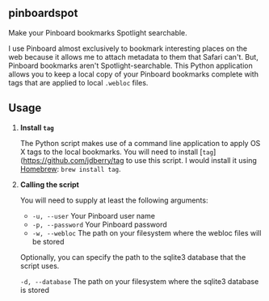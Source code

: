 ## pinboardspot ##

Make your Pinboard bookmarks Spotlight searchable.

I use Pinboard almost exclusively to bookmark interesting places on the web because it allows me to attach metadata to them that Safari can't. But, Pinboard bookmarks aren't Spotlight-searchable. This Python application allows you to keep a local copy of your Pinboard bookmarks complete with tags that are applied to local `.webloc` files.

## Usage ##

1. __Install `tag`__

    The Python script makes use of a command line application to apply OS X tags to the local bookmarks. You will need to install [`tag`](https://github.com/jdberry/tag to use this script. I would install it using [Homebrew](http://brew.sh): `brew install tag`.

2. __Calling the script__

    You will need to supply at least the following arguments:

    - `-u, --user`		Your Pinboard user name
    - `-p, --password`	Your Pinboard password
    - `-w, --webloc`		The path on your filesystem where the webloc files will be stored

    Optionally, you can specify the path to the sqlite3 database that the script uses.

    `-d, --database`	The path on your filesystem where the sqlite3 database is stored

